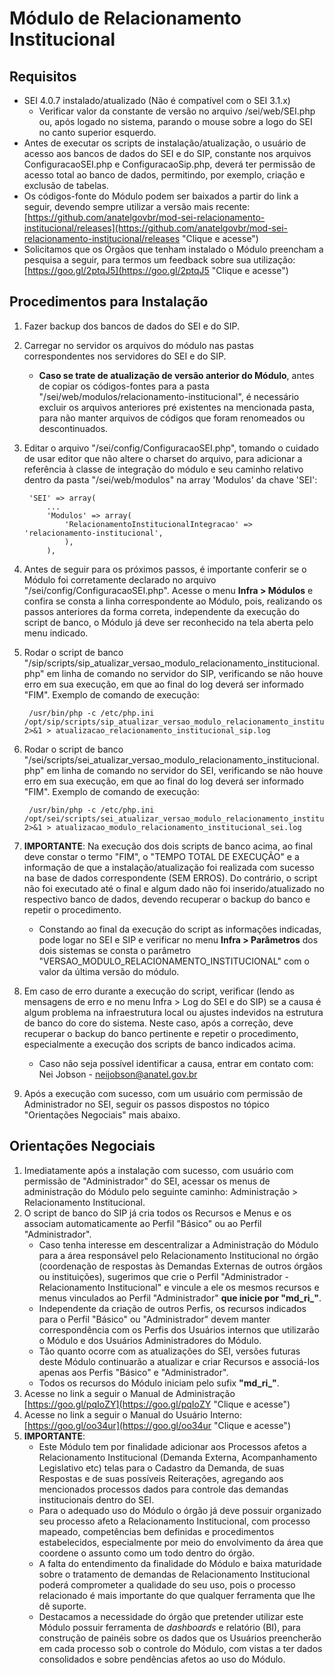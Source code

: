 # Módulo de Relacionamento Institucional

## Requisitos
- SEI 4.0.7 instalado/atualizado (Não é compatível com o SEI 3.1.x)
   - Verificar valor da constante de versão no arquivo /sei/web/SEI.php ou, após logado no sistema, parando o mouse sobre a logo do SEI no canto superior esquerdo.
- Antes de executar os scripts de instalação/atualização, o usuário de acesso aos bancos de dados do SEI e do SIP, constante nos arquivos ConfiguracaoSEI.php e ConfiguracaoSip.php, deverá ter permissão de acesso total ao banco de dados, permitindo, por exemplo, criação e exclusão de tabelas.
- Os códigos-fonte do Módulo podem ser baixados a partir do link a seguir, devendo sempre utilizar a versão mais recente: [https://github.com/anatelgovbr/mod-sei-relacionamento-institucional/releases](https://github.com/anatelgovbr/mod-sei-relacionamento-institucional/releases "Clique e acesse")
- Solicitamos que os Órgãos que tenham instalado o Módulo preencham a pesquisa a seguir, para termos um feedback sobre sua utilização: [https://goo.gl/2ptqJ5](https://goo.gl/2ptqJ5 "Clique e acesse")

## Procedimentos para Instalação
1. Fazer backup dos bancos de dados do SEI e do SIP.
2. Carregar no servidor os arquivos do módulo nas pastas correspondentes nos servidores do SEI e do SIP.
   - **Caso se trate de atualização de versão anterior do Módulo**, antes de copiar os códigos-fontes para a pasta "/sei/web/modulos/relacionamento-institucional", é necessário excluir os arquivos anteriores pré existentes na mencionada pasta, para não manter arquivos de códigos que foram renomeados ou descontinuados.
3. Editar o arquivo "/sei/config/ConfiguracaoSEI.php", tomando o cuidado de usar editor que não altere o charset do arquivo, para adicionar a referência à classe de integração do módulo e seu caminho relativo dentro da pasta "/sei/web/modulos" na array 'Modulos' da chave 'SEI':

		'SEI' => array(
			...
			'Modulos' => array(
				'RelacionamentoInstitucionalIntegracao' => 'relacionamento-institucional',
				),
			),

4. Antes de seguir para os próximos passos, é importante conferir se o Módulo foi corretamente declarado no arquivo "/sei/config/ConfiguracaoSEI.php". Acesse o menu **Infra > Módulos** e confira se consta a linha correspondente ao Módulo, pois, realizando os passos anteriores da forma correta, independente da execução do script de banco, o Módulo já deve ser reconhecido na tela aberta pelo menu indicado.
5. Rodar o script de banco "/sip/scripts/sip_atualizar_versao_modulo_relacionamento_institucional.php" em linha de comando no servidor do SIP, verificando se não houve erro em sua execução, em que ao final do log deverá ser informado "FIM". Exemplo de comando de execução:

		/usr/bin/php -c /etc/php.ini /opt/sip/scripts/sip_atualizar_versao_modulo_relacionamento_institucional.php 2>&1 > atualizacao_relacionamento_institucional_sip.log

6. Rodar o script de banco "/sei/scripts/sei_atualizar_versao_modulo_relacionamento_institucional.php" em linha de comando no servidor do SEI, verificando se não houve erro em sua execução, em que ao final do log deverá ser informado "FIM". Exemplo de comando de execução:

		/usr/bin/php -c /etc/php.ini /opt/sei/scripts/sei_atualizar_versao_modulo_relacionamento_institucional.php 2>&1 > atualizacao_modulo_relacionamento_institucional_sei.log

7. **IMPORTANTE**: Na execução dos dois scripts de banco acima, ao final deve constar o termo "FIM", o "TEMPO TOTAL DE EXECUÇÃO" e a informação de que a instalação/atualização foi realizada com sucesso na base de dados correspondente (SEM ERROS). Do contrário, o script não foi executado até o final e algum dado não foi inserido/atualizado no respectivo banco de dados, devendo recuperar o backup do banco e repetir o procedimento.
   - Constando ao final da execução do script as informações indicadas, pode logar no SEI e SIP e verificar no menu **Infra > Parâmetros** dos dois sistemas se consta o parâmetro "VERSAO_MODULO_RELACIONAMENTO_INSTITUCIONAL" com o valor da última versão do módulo.
8. Em caso de erro durante a execução do script, verificar (lendo as mensagens de erro e no menu Infra > Log do SEI e do SIP) se a causa é algum problema na infraestrutura local ou ajustes indevidos na estrutura de banco do core do sistema. Neste caso, após a correção, deve recuperar o backup do banco pertinente e repetir o procedimento, especialmente a execução dos scripts de banco indicados acima.
	- Caso não seja possível identificar a causa, entrar em contato com: Nei Jobson - neijobson@anatel.gov.br
9. Após a execução com sucesso, com um usuário com permissão de Administrador no SEI, seguir os passos dispostos no tópico "Orientações Negociais" mais abaixo.
	
## Orientações Negociais
1. Imediatamente após a instalação com sucesso, com usuário com permissão de "Administrador" do SEI, acessar os menus de administração do Módulo pelo seguinte caminho: Administração > Relacionamento Institucional.
2. O script de banco do SIP já cria todos os Recursos e Menus e os associam automaticamente ao Perfil "Básico" ou ao Perfil "Administrador".
	- Caso tenha interesse em descentralizar a Administração do Módulo para a área responsável pelo Relacionamento Institucional no órgão (coordenação de respostas às Demandas Externas de outros órgãos ou instituições), sugerimos que crie o Perfil "Administrador - Relacionamento Institucional" e vincule a ele os mesmos recursos e menus vinculados ao Perfil "Administrador" **que inicie por "md_ri_"**.
	- Independente da criação de outros Perfis, os recursos indicados para o Perfil "Básico" ou "Administrador" devem manter correspondência com os Perfis dos Usuários internos que utilizarão o Módulo e dos Usuários Administradores do Módulo.
	- Tão quanto ocorre com as atualizações do SEI, versões futuras deste Módulo continuarão a atualizar e criar Recursos e associá-los apenas aos Perfis "Básico" e "Administrador".
	- Todos os recursos do Módulo iniciam pelo sufix **"md_ri_"**.
3. Acesse no link a seguir o Manual de Administração [https://goo.gl/pqIoZY](https://goo.gl/pqIoZY "Clique e acesse")
4. Acesse no link a seguir o Manual do Usuário Interno: [https://goo.gl/oo34ur](https://goo.gl/oo34ur "Clique e acesse")
5. **IMPORTANTE**:
    - Este Módulo tem por finalidade adicionar aos Processos afetos a Relacionamento Institucional (Demanda Externa, Acompanhamento Legislativo etc) telas para o Cadastro da Demanda, de suas Respostas e de suas possíveis Reiterações, agregando aos mencionados processos dados para controle das demandas institucionais dentro do SEI.
    - Para o adequado uso do Módulo o órgão já deve possuir organizado seu processo afeto a Relacionamento Institucional, com processo mapeado, competências bem definidas e procedimentos estabelecidos, especialmente por meio do envolvimento da área que coordene o assunto como um todo dentro do órgão.
    - A falta do entendimento da finalidade do Módulo e baixa maturidade sobre o tratamento de demandas de Relacionamento Institucional poderá comprometer a qualidade do seu uso, pois o processo relacionado é mais importante do que qualquer ferramenta que lhe dê suporte.
    - Destacamos a necessidade do órgão que pretender utilizar este Módulo possuir ferramenta de _dashboards_ e relatório (BI), para construção de painéis sobre os dados que os Usuários preencherão em cada processo sob o controle do Módulo, com vistas a ter dados consolidados e sobre pendências afetos ao uso do Módulo.
